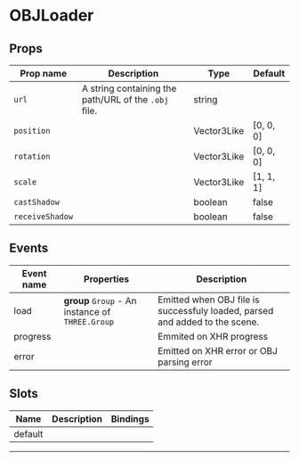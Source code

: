 # OBJLoader

## Props

| Prop name     | Description                                          | Type        | Default            |
| ------------- | ---------------------------------------------------- | ----------- | ------------------ |
|` url           `| A string containing the path/URL of the `.obj` file. | string      |                    |
|` position      `|                                                      | Vector3Like | [0, 0, 0] |
|` rotation      `|                                                      | Vector3Like | [0, 0, 0] |
|` scale         `|                                                      | Vector3Like | [1, 1, 1] |
|` castShadow    `|                                                      | boolean     | false              |
|` receiveShadow `|                                                      | boolean     | false              |

## Events

| Event name | Properties                                       | Description                                                                 |
| ---------- | ------------------------------------------------ | --------------------------------------------------------------------------- |
| load       | **group** `Group` - An instance of `THREE.Group` | Emitted when OBJ file is successfuly loaded, parsed and added to the scene. |
| progress   |                                                  | Emmited on XHR progress                                                     |
| error      |                                                  | Emitted on XHR error or OBJ parsing error                                   |

## Slots

| Name    | Description | Bindings |
| ------- | ----------- | -------- |
| default |             |          |

---
